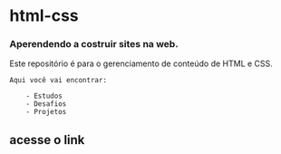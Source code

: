 # html-css
 

### Aperendendo a costruir sites na web.

Este repositório é para o gerenciamento de conteúdo de HTML e  CSS.

    Aqui você vai encontrar:

        - Estudos
        - Desafios 
        - Projetos 
        

## acesse o link 

<a href= "">